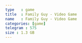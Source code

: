 ```yaml
---
type   : game
title  : Family Guy - Video Game
name   : Family Guy - Video Game
categories: [game]
telegram : 575
size : 1.3 GB
---
```



